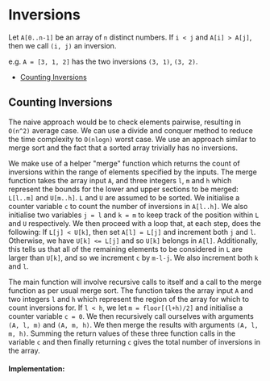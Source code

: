# Inversions

Let `A[0..n-1]` be an array of `n` distinct numbers. If `i < j` and `A[i] > A[j]`, then we call `(i, j)` an inversion.

e.g. `A = [3, 1, 2]` has the two inversions `(3, 1)`, `(3, 2)`.

- [Counting Inversions](#counting-inversions)

## Counting Inversions <a name="counting-inversions"></a>

The naive approach would be to check elements pairwise, resulting in `O(n^2)` average case. We can use a divide and conquer method to reduce the time complexity to `O(nlogn)` worst case. We use an approach similar to merge sort and the fact that a sorted array trivially has no inversions.

We make use of a helper "merge" function which returns the count of inversions within the range of elements specified by the inputs. The merge function takes the array input `A`, and three integers `l`, `m` and `h` which represent the bounds for the lower and upper sections to be merged: `L[l..m]` and `U[m..h]`. `L` and `U` are assumed to be sorted. We initialise a counter variable `c` to count the number of inversions in `A[l..h]`. We also initialise two variables `j = l` and `k = m` to keep track of the position within `L` and `U` respectively. We then proceed with a loop that, at each step, does the following: If `L[j] < U[k]`, then set `A[l] = L[j]` and increment both `j` and `l`. Otherwise, we have `U[k] <= L[j]` and so `U[k]` belongs in `A[l]`. Additionally, this tells us that all of the remaining elements to be considered in `L` are larger than `U[k]`, and so we increment `c` by `m-l-j`. We also increment both `k` and `l`.

The main function will involve recursive calls to itself and a call to the merge function as per usual merge sort. The function takes the array input `A` and two integers `l` and `h` which represent the region of the array for which to count inversions for. If `l < h`, we let `m = floor[(l+h)/2]` and initialise a counter variable `c = 0`. We then recursively call ourselves with arguments `(A, l, m)` and `(A, m, h)`. We then merge the results with arguments `(A, l, m, h)`. Summing the return values of these three function calls in the variable `c` and then finally returning `c` gives the total number of inversions in the array.

#### Implementation:
